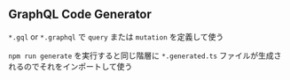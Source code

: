 ## GraphQL Code Generator

`*.gql` or `*.graphql` で `query` または `mutation` を定義して使う

`npm run generate` を実行すると同じ階層に `*.generated.ts` ファイルが生成されるのでそれをインポートして使う
